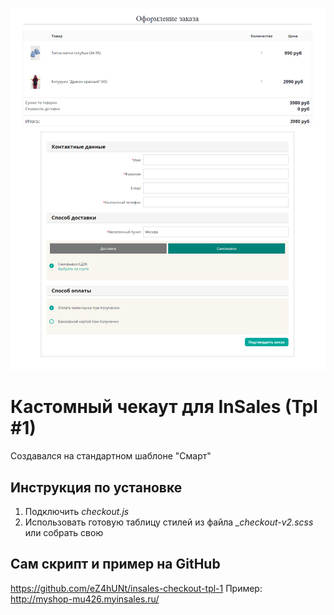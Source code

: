 ![Кастомный чекаут для InSales (Tpl #1)](https://github.com/eZ4hUNt/insales-checkout-tpl-1/blob/master/preview.jpg)
# Кастомный чекаут для InSales (Tpl #1)
Создавался на стандартном шаблоне "Смарт"

## Инструкция по установке
1. Подключить *checkout.js*
2. Использовать готовую таблицу стилей из файла *_checkout-v2.scss* или собрать свою

## Сам скрипт и пример на GitHub
https://github.com/eZ4hUNt/insales-checkout-tpl-1
Пример: http://myshop-mu426.myinsales.ru/
